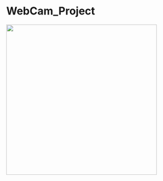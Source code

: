 # WebCam_Project
<img src="https://cdn.mos.cms.futurecdn.net/GHXErTuqfEXXqkAG2u4zhU-970-80.jpg.webp" width="400px">
